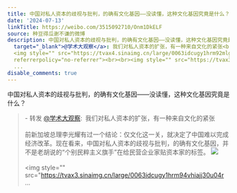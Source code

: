 ```yaml
---
title: 中国对私人资本的歧视与批判，的确有文化基因——没读懂，这种文化基因究竟是什么？ - 转发 @学术大观察:&ensp;我们对私人资本的扩张，有一种来自文化的紧张前新...
date: '2024-07-13'
linkTitle: https://weibo.com/3515092710/Onm1DkELF
source: 种豆得瓜谢不谦的微博
description: 中国对私人资本的歧视与批判，的确有文化基因——没读懂，这种文化基因究竟是什么？<br><blockquote> - 转发 <a href="https://weibo.com/5545466650"
  target="_blank">@学术大观察</a>: 我们对私人资本的扩张，有一种来自文化的紧张<br><br>前新加坡总理李光耀有过一个结论：仅文化这一关，就决定了中国难以完成经济改革。现在看来，中国对私人资本的歧视与批判，的确有文化基因，并不是老胡说的“个别民粹主义旗手”在给民营企业家贴资本家的标签。
  <img style="" src="https://tvax4.sinaimg.cn/large/0063idcugy1hrm92mlg93j30u07cgqv5.jpg"
  referrerpolicy="no-referrer"><br><br><img style="" src="https://tvax3.sinaimg.cn/large/0063idcugy1hrm94vhiajj30u04r
  ...
disable_comments: true
---
```

中国对私人资本的歧视与批判，的确有文化基因——没读懂，这种文化基因究竟是什么？<br><blockquote> - 转发 <a href="https://weibo.com/5545466650" target="_blank">@学术大观察</a>: 我们对私人资本的扩张，有一种来自文化的紧张<br><br>前新加坡总理李光耀有过一个结论：仅文化这一关，就决定了中国难以完成经济改革。现在看来，中国对私人资本的歧视与批判，的确有文化基因，并不是老胡说的“个别民粹主义旗手”在给民营企业家贴资本家的标签。 <img style="" src="https://tvax4.sinaimg.cn/large/0063idcugy1hrm92mlg93j30u07cgqv5.jpg" referrerpolicy="no-referrer"><br><br><img style="" src="https://tvax3.sinaimg.cn/large/0063idcugy1hrm94vhiajj30u04r ...